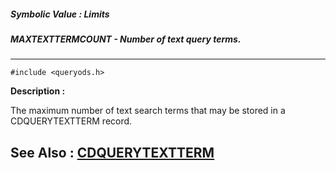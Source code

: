 ##### Symbolic Value : Limits
##### MAXTEXTTERMCOUNT - Number of text query terms.
---
```
#include <queryods.h>
```
**Description :**

The maximum number of text search terms that may be stored in a CDQUERYTEXTTERM 
record.

**See Also :**
[CDQUERYTEXTTERM](/domino-c-api-docs/reference/Data/CDQUERYTEXTTERM)
---
